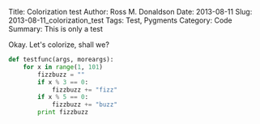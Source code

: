 Title: Colorization test
Author: Ross M. Donaldson
Date: 2013-08-11
Slug: 2013-08-11_colorization_test
Tags: Test, Pygments
Category: Code
Summary: This is only a test


Okay. Let's colorize, shall we?

```python
def testfunc(args, moreargs):
    for x in range(1, 101)
        fizzbuzz = ""
        if x % 3 == 0:
            fizzbuzz += "fizz"
        if x % 5 == 0:
            fizzbuzz += "buzz"
        print fizzbuzz
```
